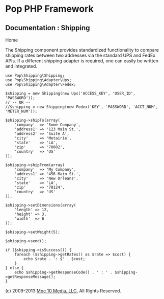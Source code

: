 Pop PHP Framework
=================

Documentation : Shipping
------------------------

Home

The Shipping component provides standardized functionality to compare
shipping rates between two addresses via the standard UPS and FedEx APIs.
If a different shipping adapter is required, one can easily be written
and integrated.

    use Pop\Shipping\Shipping;
    use Pop\Shipping\Adapter\Ups;
    use Pop\Shipping\Adapter\Fedex;

    $shipping = new Shipping(new Ups('ACCESS_KEY', 'USER_ID', 'PASSWORD'));
    // -- OR --
    //$shipping = new Shipping(new Fedex('KEY', 'PASSWORD', 'ACCT_NUM', 'METER_NUM'));

    $shipping->shipTo(array(
        'company'  => 'Some Company',
        'address1' => '123 Main St.',
        'address2' => 'Suite A',
        'city'     => 'Metairie',
        'state'    => 'LA',
        'zip'      => '70002',
        'country'  => 'US'
    ));

    $shipping->shipFrom(array(
        'company'  => 'My Company',
        'address1' => '456 Main St.',
        'city'     => 'New Orleans',
        'state'    => 'LA',
        'zip'      => '70124',
        'country'  => 'US'
    ));

    $shipping->setDimensions(array(
        'length' => 12,
        'height' => 3,
        'width'  => 6
    ));

    $shipping->setWeight(5);

    $shipping->send();

    if ($shipping->isSuccess()) {
        foreach ($shipping->getRates() as $rate => $cost) {
            echo $rate . ': $' . $cost;
        }
    } else {
        echo $shipping->getResponseCode() . ' : ' . $shipping->getResponseMessage();
    }

\(c) 2009-2013 [Moc 10 Media, LLC.](http://www.moc10media.com) All
Rights Reserved.
